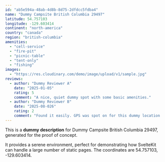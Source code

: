 ```yaml
---
id: "ab5e594a-48ab-4d8b-8d75-2dfdcc5fdba4"
name: "Dummy Campsite British Columbia 29497"
latitude: 54.757103
longitude: -129.603414
continent: "north-america"
country: "canada"
region: "british-columbia"
amenities:
  - "cell-service"
  - "fire-pit"
  - "picnic-table"
  - "tent-only"
  - "fishing"
images:
  - "https://res.cloudinary.com/demo/image/upload/v1/sample.jpg"
reviews:
  - author: "Dummy Reviewer A"
    date: "2025-01-05"
    rating: 5
    comment: "A nice, quiet dummy spot with some basic amenities."
  - author: "Dummy Reviewer B"
    date: "2025-08-026"
    rating: 2
    comment: "Found it easily. GPS was spot on for this dummy location."
---
```


This is a **dummy description** for Dummy Campsite British Columbia 29497, generated for the proof of concept.

It provides a serene environment, perfect for demonstrating how SvelteKit can handle a large number of static pages. The coordinates are 54.757103, -129.603414.
